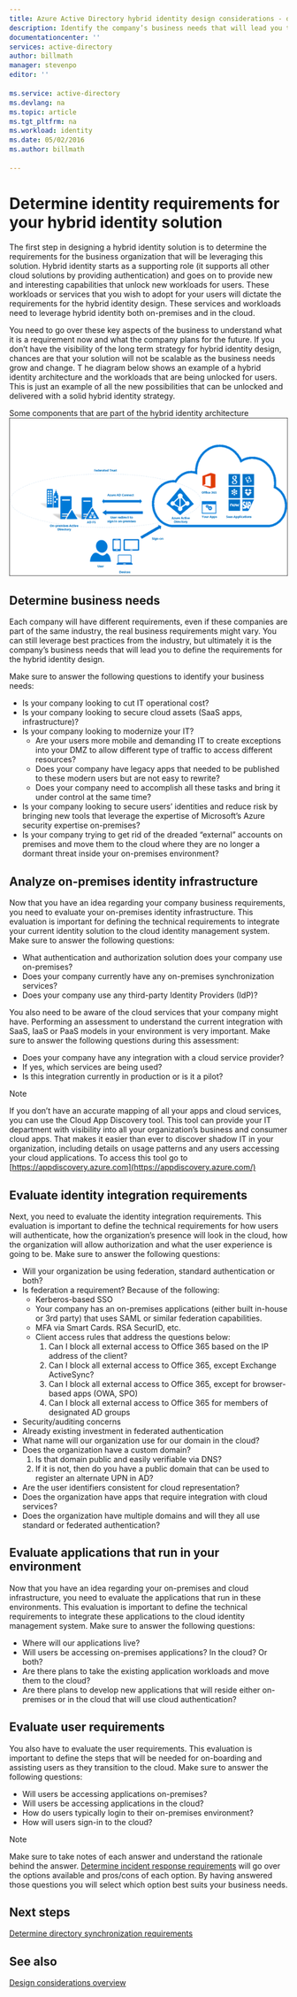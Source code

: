 ```yaml
---
title: Azure Active Directory hybrid identity design considerations - determine identity requirements | Microsoft Azure
description: Identify the company’s business needs that will lead you to define the requirements for the hybrid identity design.
documentationcenter: ''
services: active-directory
author: billmath
manager: stevenpo
editor: ''

ms.service: active-directory
ms.devlang: na
ms.topic: article
ms.tgt_pltfrm: na
ms.workload: identity
ms.date: 05/02/2016
ms.author: billmath

---
```

# Determine identity requirements for your hybrid identity solution
The first step in designing a hybrid identity solution is to determine the requirements for the business organization that will be leveraging this solution.  Hybrid identity starts as a supporting role (it supports all other cloud solutions by providing authentication) and goes on to provide new and interesting capabilities that unlock new workloads for users.  These workloads or services that you wish to adopt for your users will dictate the requirements for the hybrid identity design.  These services and workloads need to leverage hybrid identity both on-premises and in the cloud.  

You need to go over these key aspects of the business to understand what it is a requirement now and what the company plans for the future. If you don’t have the visibility of the long term strategy for hybrid identity design, chances are that your solution will not be scalable as the business needs grow and change.   T he diagram below shows an example of a hybrid identity architecture and the workloads that are being unlocked for users. This is just an example of all the new possibilities that can be unlocked and delivered with a solid hybrid identity strategy. 

Some components that are part of the hybrid identity architecture
![](./media/hybrid-id-design-considerations/hybrid-identity-architechture.png)

## Determine business needs
Each company will have different requirements, even if these companies are part of the same industry, the real business requirements might vary. You can still leverage best practices from the industry, but ultimately it is the company’s business needs that will lead you to define the requirements for the hybrid identity design. 

Make sure to answer the following questions to identify your business needs:

* Is your company looking to cut IT operational cost?
* Is your company looking to secure cloud assets (SaaS apps, infrastructure)?
* Is your company looking to modernize your IT?
  * Are your users more mobile and demanding IT to create exceptions into your DMZ to allow different type of traffic to access different resources?
  * Does your company have legacy apps that needed to be published to these modern users but are not easy to rewrite?
  * Does your company need to accomplish all these tasks and bring it under control at the same time?
* Is your company looking to secure users’ identities and reduce risk by bringing new tools that leverage the expertise of Microsoft’s Azure security expertise on-premises?
* Is your company trying to get rid of the dreaded “external” accounts on premises and move them to the cloud where they are no longer a dormant threat inside your on-premises environment?

## Analyze on-premises identity infrastructure
Now that you have an idea regarding your company business requirements, you need to evaluate your on-premises identity infrastructure. This evaluation is important for defining the technical requirements to integrate your current identity solution to the cloud identity management system. Make sure to answer the following questions:

* What authentication and authorization solution does your company use on-premises? 
* Does your company currently have any on-premises synchronization services?
* Does your company use any third-party Identity Providers (IdP)?

You also need to be aware of the cloud services that your company might have. Performing an assessment to understand the current integration with SaaS, IaaS or PaaS models in your environment is very important. Make sure to answer the following questions during this assessment:

* Does your company have any integration with a cloud service provider?
* If yes, which services are being used?
* Is this integration currently in production or is it a pilot?

> [!NOTE]
> If you don’t have an accurate mapping of all your apps and cloud services, you can use the Cloud App Discovery tool. This tool can provide your IT department with visibility into all your organization’s business and consumer cloud apps. That makes it easier than ever to discover shadow IT in your organization, including details on usage patterns and any users accessing your cloud applications. To access this tool go to [https://appdiscovery.azure.com](https://appdiscovery.azure.com/)
> 
> 

## Evaluate identity integration requirements
Next, you need to evaluate the identity integration requirements. This evaluation is important to define the technical requirements for how users will authenticate, how the organization’s presence will look in the cloud, how the organization will allow authorization and what the user experience is going to be. Make sure to answer the following questions:

* Will your organization be using federation, standard authentication or both?
* Is federation a requirement?  Because of the following:
  * Kerberos-based SSO
  * Your company has an on-premises applications (either built in-house or 3rd party) that uses SAML or similar federation capabilities.
  * MFA via Smart Cards. RSA SecurID, etc.
  * Client access rules that address the questions below:
    1. Can I block all external access to Office 365 based on the IP address of the client?
    2. Can I block all external access to Office 365, except Exchange ActiveSync?
    3. Can I block all external access to Office 365, except for browser-based apps (OWA, SPO)
    4. Can I block all external access to Office 365 for members of designated AD groups
* Security/auditing concerns
* Already existing investment in federated authentication
* What name will our organization use for our domain in the cloud?
* Does the organization have a custom domain?
  1. Is that domain public and easily verifiable via DNS?
  2. If it is not, then do you have a public domain that can be used to register an alternate UPN in AD?
* Are the user identifiers consistent for cloud representation? 
* Does the organization have apps that require integration with cloud services?
* Does the organization have multiple domains and will they all use standard or federated authentication?

## Evaluate applications that run in your environment
Now that you have an idea regarding your on-premises and cloud infrastructure, you need to evaluate the applications that run in these environments. This evaluation is important to define the technical requirements to integrate these applications to the cloud identity management system. Make sure to answer the following questions:

* Where will our applications live?
* Will users be accessing on-premises applications?  In the cloud? Or both?
* Are there plans to take the existing application workloads and move them to the cloud?
* Are there plans to develop new applications that will reside either on-premises or in the cloud that will use cloud authentication?

## Evaluate user requirements
You also have to evaluate the user requirements. This evaluation is important to define the steps that will be needed for on-boarding and assisting users as they transition to the cloud. Make sure to answer the following questions:

* Will users be accessing applications on-premises?
* Will users be accessing applications in the cloud?
* How do users typically login to their on-premises environment?
* How will users sign-in to the cloud?

> [!NOTE]
> Make sure to take notes of each answer and understand the rationale behind the answer. [Determine incident response requirements](active-directory-hybrid-identity-design-considerations-incident-response-requirements.md) will go over the options available and pros/cons of each option.  By having answered those questions you will select which option best suits your business needs.
> 
> 

## Next steps
[Determine directory synchronization requirements](active-directory-hybrid-identity-design-considerations-directory-sync-requirements.md)

## See also
[Design considerations overview](active-directory-hybrid-identity-design-considerations-overview.md)

